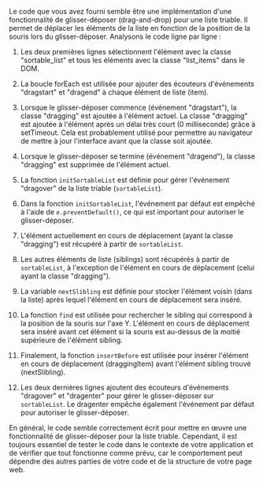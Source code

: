 Le code que vous avez fourni semble être une implémentation d'une fonctionnalité de glisser-déposer (drag-and-drop) pour une liste triable. Il permet de déplacer les éléments de la liste en fonction de la position de la souris lors du glisser-déposer. Analysons le code ligne par ligne :

1. Les deux premières lignes sélectionnent l'élément avec la classe "sortable_list" et tous les éléments avec la classe "list_items" dans le DOM.

2. La boucle forEach est utilisée pour ajouter des écouteurs d'événements "dragstart" et "dragend" à chaque élément de liste (item).

3. Lorsque le glisser-déposer commence (événement "dragstart"), la classe "dragging" est ajoutée à l'élément actuel. La classe "dragging" est ajoutée à l'élément après un délai très court (0 milliseconde) grâce à setTimeout. Cela est probablement utilisé pour permettre au navigateur de mettre à jour l'interface avant que la classe soit ajoutée.

4. Lorsque le glisser-déposer se termine (événement "dragend"), la classe "dragging" est supprimée de l'élément actuel.

5. La fonction `initSortableList` est définie pour gérer l'événement "dragover" de la liste triable (`sortableList`).

6. Dans la fonction `initSortableList`, l'événement par défaut est empêché à l'aide de `e.preventDefault()`, ce qui est important pour autoriser le glisser-déposer.

7. L'élément actuellement en cours de déplacement (ayant la classe "dragging") est récupéré à partir de `sortableList`.

8. Les autres éléments de liste (siblings) sont récupérés à partir de `sortableList`, à l'exception de l'élément en cours de déplacement (celui ayant la classe "dragging").

9. La variable `nextSlibling` est définie pour stocker l'élément voisin (dans la liste) après lequel l'élément en cours de déplacement sera inséré.

10. La fonction `find` est utilisée pour rechercher le sibling qui correspond à la position de la souris sur l'axe Y. L'élément en cours de déplacement sera inséré avant cet élément si la souris est au-dessus de la moitié supérieure de l'élément sibling.

11. Finalement, la fonction `insertBefore` est utilisée pour insérer l'élément en cours de déplacement (draggingItem) avant l'élément sibling trouvé (nextSlibling).

12. Les deux dernières lignes ajoutent des écouteurs d'événements "dragover" et "dragenter" pour gérer le glisser-déposer sur `sortableList`. Le dragenter empêche également l'événement par défaut pour autoriser le glisser-déposer.

En général, le code semble correctement écrit pour mettre en œuvre une fonctionnalité de glisser-déposer pour la liste triable. Cependant, il est toujours essentiel de tester le code dans le contexte de votre application et de vérifier que tout fonctionne comme prévu, car le comportement peut dépendre des autres parties de votre code et de la structure de votre page web.
